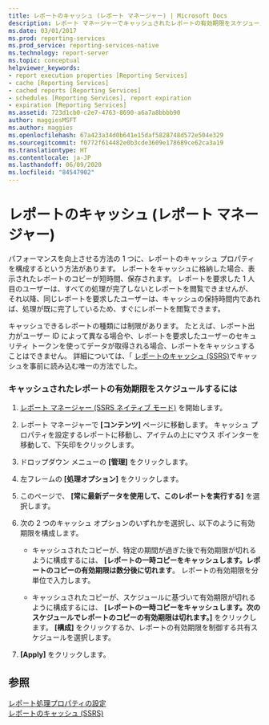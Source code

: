 ```yaml
---
title: レポートのキャッシュ (レポート マネージャー) | Microsoft Docs
description: レポート マネージャーでキャッシュされたレポートの有効期限をスケジュールする方法について説明します。 レポートをキャッシュすると、キャッシュに残っていれば、表示速度が上がります。
ms.date: 03/01/2017
ms.prod: reporting-services
ms.prod_service: reporting-services-native
ms.technology: report-server
ms.topic: conceptual
helpviewer_keywords:
- report execution properties [Reporting Services]
- cache [Reporting Services]
- cached reports [Reporting Services]
- schedules [Reporting Services], report expiration
- expiration [Reporting Services]
ms.assetid: 723d1cb0-c2e7-4763-8690-a6a7a8bbbb90
author: maggiesMSFT
ms.author: maggies
ms.openlocfilehash: 67a423a34d0b641e15daf5828748d572e504e329
ms.sourcegitcommit: f0772f614482e0b3cde3609e178689ce62ca3a19
ms.translationtype: HT
ms.contentlocale: ja-JP
ms.lasthandoff: 06/09/2020
ms.locfileid: "84547902"
---
```

# <a name="cache-a-report-report-manager"></a>レポートのキャッシュ (レポート マネージャー)
  パフォーマンスを向上させる方法の 1 つに、レポートのキャッシュ プロパティを構成するという方法があります。 レポートをキャッシュに格納した場合、表示されたレポートのコピーが短時間、保存されます。 レポートを要求した 1 人目のユーザーは、すべての処理が完了しないとレポートを閲覧できませんが、 それ以降、同じレポートを要求したユーザーは、キャッシュの保持時間内であれば、処理が既に完了しているため、すぐにレポートを閲覧できます。  
  
 キャッシュできるレポートの種類には制限があります。 たとえば、レポート出力がユーザー ID によって異なる場合や、レポートを要求したユーザーのセキュリティ トークンを使ってデータが取得される場合、レポートをキャッシュすることはできません。 詳細については、「 [レポートのキャッシュ (SSRS)](../../reporting-services/report-server/caching-reports-ssrs.md)でキャッシュを事前に読み込む唯一の方法でした。  
  
### <a name="to-schedule-the-expiration-of-a-cached-report"></a>キャッシュされたレポートの有効期限をスケジュールするには  
  
1.  [レポート マネージャー &#40;SSRS ネイティブ モード&#41;](https://msdn.microsoft.com/library/80949f9d-58f5-48e3-9342-9e9bf4e57896) を開始します。  
  
2.  レポート マネージャーで **[コンテンツ]** ページに移動します。 キャッシュ プロパティを設定するレポートに移動し、アイテムの上にマウス ポインターを移動して、下矢印をクリックします。  
  
3.  ドロップダウン メニューの **[管理]** をクリックします。  
  
4.  左フレームの **[処理オプション]** をクリックします。  
  
5.  このページで、 **[常に最新データを使用して、このレポートを実行する]** を選択します。  
  
6.  次の 2 つのキャッシュ オプションのいずれかを選択し、以下のように有効期限を構成します。  
  
    -   キャッシュされたコピーが、特定の期間が過ぎた後で有効期限が切れるように構成するには、 **[レポートの一時コピーをキャッシュします。レポートのコピーの有効期限は数分後に切れます**。 レポートの有効期限を分単位で入力します。  
  
    -   キャッシュされたコピーが、スケジュールに基づいて有効期限が切れるように構成するには、 **[レポートの一時コピーをキャッシュします。次のスケジュールでレポートのコピーの有効期限は切れます。]** をクリックします。 **[構成]** をクリックするか、レポートの有効期限を制御する共有スケジュールを選択します。  
  
7.  **[Apply]** をクリックします。  
  
## <a name="see-also"></a>参照  
 [レポート処理プロパティの設定](../../reporting-services/report-server/set-report-processing-properties.md)   
 [レポートのキャッシュ (SSRS)](../../reporting-services/report-server/caching-reports-ssrs.md)  
  
  
